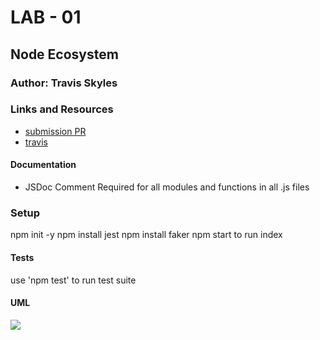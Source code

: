 # LAB - 01

## Node Ecosystem

### Author: Travis Skyles

### Links and Resources

- [submission PR](https://github.com/tskyles-401-advanced-javascript/401-lab-01/pull/1)
- [travis](https://travis-ci.com/tskyles-401-advanced-javascript/401-lab-01)

#### Documentation

- JSDoc Comment Required for all modules and functions in all .js files

### Setup

npm init -y
npm install jest
npm install faker
npm start to run index

#### Tests

use 'npm test' to run test suite

#### UML

![](./assets/lab01)

